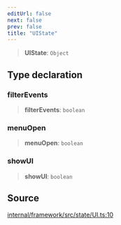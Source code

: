 ```yaml
---
editUrl: false
next: false
prev: false
title: "UIState"
---
```


> **UIState**: `Object`

## Type declaration

### filterEvents

> **filterEvents**: `boolean`

### menuOpen

> **menuOpen**: `boolean`

### showUI

> **showUI**: `boolean`

## Source

[internal/framework/src/state/UI.ts:10](https://github.com/nodenogg-in/alpha-p2p/blob/c7367f2/internal/framework/src/state/UI.ts#L10)
